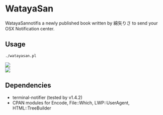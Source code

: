 # WatayaSan
WatayaSannotifis a newly published book written by 綿矢りさ to send your OSX Notification center.


## Usage
`./watayasan.pl`

![](https://dl.dropboxusercontent.com/u/8677629/gunzo.png)   
![](https://dl.dropboxusercontent.com/u/8677629/shincho.png)

## Dependencies
* terminal-notifier (tested by v1.4.2)
* CPAN modules for Encode, File::Which, LWP::UserAgent, HTML::TreeBuilder

